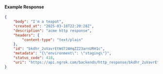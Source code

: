 <!-- Code generated for API Clients. DO NOT EDIT. -->

#### Example Response

```json
{
	"body": "I'm a teapot",
	"created_at": "2025-03-18T22:20:28Z",
	"description": "acme http response",
	"headers": {
		"content-type": "text/plain"
	},
	"id": "bkdhr_2uVavrEtWd7JAHqZZ23arnURH1c",
	"metadata": "{\"environment\": \"staging\"}",
	"status_code": 418,
	"uri": "https://api.ngrok.com/backends/http_response/bkdhr_2uVavrEtWd7JAHqZZ23arnURH1c"
}
```
